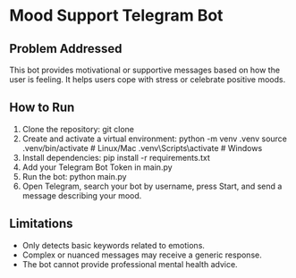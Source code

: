# Mood Support Telegram Bot

## Problem Addressed
This bot provides motivational or supportive messages based on how the user is feeling. It helps users cope with stress or celebrate positive moods.

## How to Run
1. Clone the repository:
   git clone <your-repo-url>
2. Create and activate a virtual environment:
   python -m venv .venv
   source .venv/bin/activate   # Linux/Mac
   .venv\Scripts\activate      # Windows
3. Install dependencies:
   pip install -r requirements.txt
4. Add your Telegram Bot Token in main.py
5. Run the bot:
   python main.py
6. Open Telegram, search your bot by username, press Start, and send a message describing your mood.

## Limitations
- Only detects basic keywords related to emotions.
- Complex or nuanced messages may receive a generic response.
- The bot cannot provide professional mental health advice.
